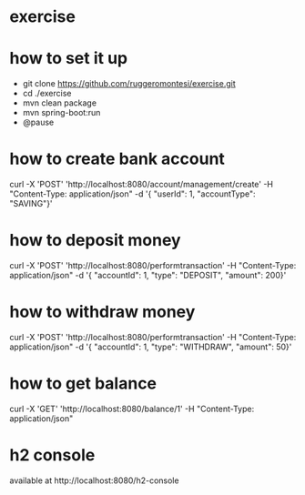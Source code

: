 # exercise
# how to set it up
* git clone https://github.com/ruggeromontesi/exercise.git
* cd ./exercise
* mvn clean package
* mvn spring-boot:run
* @pause

# how to create bank account
curl -X 'POST' 'http://localhost:8080/account/management/create' -H "Content-Type: application/json" -d '{ "userId": 1, "accountType": "SAVING"}'

# how to deposit money
curl -X 'POST' 'http://localhost:8080/performtransaction' -H "Content-Type: application/json" -d '{ "accountId": 1, "type": "DEPOSIT", "amount": 200}'

# how to withdraw money
curl -X 'POST' 'http://localhost:8080/performtransaction' -H "Content-Type: application/json" -d '{ "accountId": 1, "type": "WITHDRAW", "amount": 50}'

# how to get balance
curl -X 'GET' 'http://localhost:8080/balance/1' -H "Content-Type: application/json"

# h2 console
available at http://localhost:8080/h2-console
